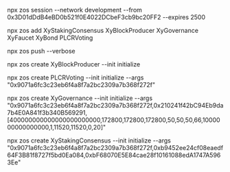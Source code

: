 npx zos session --network development --from 0x3D01dDdB4eBD0b521f0E4022DCbeF3cb9bc20FF2 --expires 2500

npx zos add XyStakingConsensus XyBlockProducer XyGovernance XyFaucet XyBond PLCRVoting

npx zos push --verbose

npx zos create XyBlockProducer --init initialize

npx zos create PLCRVoting --init initialize --args "0x9071a6fc3c23eb6f4a8f7a2bc2309a7b368f272f"

npx zos create XyGovernance --init initialize --args "0x9071a6fc3c23eb6f4a8f7a2bc2309a7b368f272f,0x210241f42bC94Eb9da7b4E0A841f3b340B569291,[400000000000000000000000,172800,172800,172800,50,50,50,66,1000000000000000,1,11520,11520,0,20]"

npx zos create XyStakingConsensus --init initialize --args "0x9071a6fc3c23eb6f4a8f7a2bc2309a7b368f272f,0xb9452ee24cf08eaedf64F3B81f8727f5bd0Ea084,0xbF68070E5E84cae28f10161088edA1747A5963Ee"